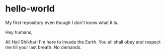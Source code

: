 # hello-world
My first repository even though I don't know what it is.


Hey humans,

All Hail Shikhar!
I'm  here to invade the Earth. You all shall obey and respect me till
your last breath. No demands.
